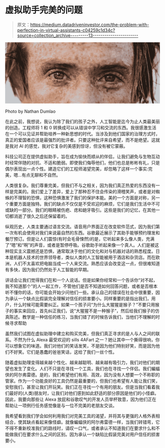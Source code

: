 # 虚拟助手完美的问题

> 原文：<https://medium.datadriveninvestor.com/the-problem-with-perfection-in-virtual-assistants-c04259c1d34c?source=collection_archive---------13----------------------->

![](img/e9642b6f2ffd540542943659d4ac0827.png)

Photo by Nathan Dumlao

在此之前，我想说，我认为除了我们的孩子之外，人工智能是迄今为止人类最美丽的创造。工程师将 1 和 0 转换成可以从错误中学习和交流的东西。我很感激生活在一个可以见证并帮助培养一种新思想的时代。当涉及到他们国家的治理方式时，真正的爱国者应该是最强烈的批评者。只要这种批评来自希望，而不是绝望。这就是我对 AI 的感觉，我对它复杂的美感到惊讶，但没有被它蒙蔽。

科技公司正在提供虚拟助手，旨在成为愉快而顺从的伴侣，让我们避免与生物互动时经常伴随的对抗、不适和脆弱。即使我们侮辱他们，他们也总是彬彬有礼，只是偶尔表现出一点个性。建造它们的工程师渴望完美，却忽略了这样一个事实:完美，嗯…有点无聊和不自然。

人类很复杂。我们尊重完美，但我们不与之相关，因为我们真正热爱的东西没有一样是完美的。我们爱上了差异，爱上了那种忍不住会传染的滑稽笑声，或者是对蜘蛛的不理智的恐惧，这种恐惧激发了我们的保护本能。美的一个方面是对称，另一个重要方面是独特。我们的缺点不仅仅是不受欢迎的麻烦，它们是我们生活中不可或缺的一部分。我们的眼睛被伤疤、痣和龅牙吸引。这些是我们的记忆，在其他一切都消逝了很久之后还保留着的。

纵观历史，人类主要通过语言交流。语音用户界面正在改变软件范式，因为我们第一次有机会使用对我们来说最自然的东西。谷歌最近展示了其助手能够预约理发和餐厅预订。但是让人们震惊(有时会毛骨悚然)的是，它听起来多么像人类，充满了“嗯”和“啊”的声音，或者是暂停呼吸。谷歌助手听起来像一个真人。人们是被这种现实主义震撼还是恐惧，通常取决于他们的文化和对与机器对话的熟悉程度。日本是机器人技术的世界领导者，类似人类的人工智能被用于酒店和杂货店。而在欧洲，人们不太喜欢把电脑当成一个人来交流。熟悉应该会改变这一点，但很难知道有多快，因为我们仍然处于人工智能的早期。

讲话会让我们觉得我们在和一个人说话。但是如果你经常和一个告诉你“对不起，我不知道那个”的人一起工作，不管他们是否不知道如何回答问题，或者是否根本听不懂你的话，你可能会开始少问他们一些。承认自己的错误在社会中很重要，因为承认一个缺点比假装完全理解对信任的损害要小。同样重要的是指出我们，用户，什么时候可能需要纠正。如果一个孩子问“为什么大猩猩是猴子？”不要只用猴子的事实来回应，首先纠正我们，说“大猩猩不是一种猴子”，然后给我们猴子的仿真陈述。教学是一种信任的练习，当我们错了的时候告诉我们，当他们不理解的时候寻求帮助

虽然我们试图在虚拟助理中建立和购买完美，但我们真正寻求的是人与人之间的联系。不然为什么 Alexa 最受欢迎的 sills 4AFart 之一？她让其中一个撕得很响，你可以想象它的味道。我们对他们的笑话发笑，不是因为他们特别好笑，而是因为他们不好笑。它们是愚蠢的爸爸笑话，这给了我们一丝个性。

随着虚拟助理变得越来越个性化、越来越聪明、越来越有吸引力，我们对他们的期望也发生了变化。人们不只是在寻找一个工具，我们也在寻找一个伴侣。我们蝙蝠侠的阿尔弗雷德。是的，我们希望他们有用、高效，因为没有人想要一个不称职的管家。作为一个功能良好的工具仍然是最重要的，但我们也希望有人能让我们笑，安慰我们，甚至让我们开玩笑。我们正在寻找一个有用的朋友。但是当我们看着我们最好的(人类)朋友时，让我们对他们感到如此舒适的部分原因是他们的小怪癖。因此，我要向那些让 Alexa 放屁和谷歌叹气的开发人员举杯致意，因为他们正在帮助让一项例行任务感觉像是与一位不完美的老朋友交谈。

我希望看到我们学会如何利用我们对完美工具的渴望，并将其与更强的人格外表相结合，使其缺点看起来像怪癖。就像蝙蝠侠的阿尔弗雷德一样，当我们转错弯，它不得不重新校准我们的路线时，请叹一口气，或者承认不知道我们在要求什么和不能做我们在要求什么之间的区别。因为承认一个缺陷比假装完美对用户信任的损害要小。